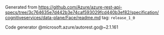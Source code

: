 Generated from https://github.com/Azure/azure-rest-api-specs/tree/3c764635e7d442b3e74caf593029fcd440b3ef82/specification/cognitiveservices/data-plane/Face/readme.md tag: `release_1_0`

Code generator @microsoft.azure/autorest.go@~2.1.161

